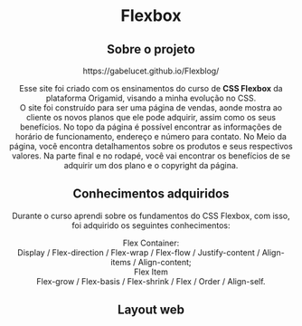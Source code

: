 <h1 align="center">Flexbox</h1>

<h2 align="center">Sobre o projeto</h2>

<p align="center">https://gabelucet.github.io/Flexblog/</p>

<p align="center">Esse site foi criado com os ensinamentos do curso de <strong>CSS Flexbox</strong> da plataforma Origamid, visando a minha evolução no CSS.<br>
O site foi construído para ser uma página de vendas, aonde mostra ao cliente os novos planos que ele pode adquirir, assim como os seus benefícios. No topo da página é possível encontrar as informações de horário de funcionamento, endereço e número para contato. No Meio da página, você encontra detalhamentos sobre os produtos e seus respectivos valores. Na parte final e no rodapé, você vai encontrar os benefícios de se adquirir um dos plano e o copyright da página.</p>

<h2 align="center">Conhecimentos adquiridos</h2>
<p align="center"> Durante o curso aprendi sobre os fundamentos do CSS Flexbox, com isso, foi adquirido os seguintes conhecimentos:</p>  
<div align="center">
<dl>
  <dt>Flex Container:</dt>
Display / Flex-direction / Flex-wrap / Flex-flow / Justify-content / Align-items / Align-content;
  <dt>Flex Item</dt>
Flex-grow / Flex-basis / Flex-shrink / Flex / Order / Align-self.
<dl>

  <h2 align="center"> Layout web</h2>

